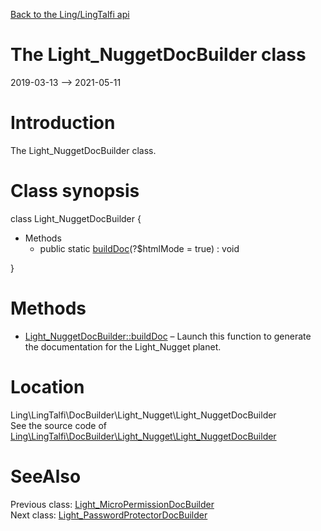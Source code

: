 [Back to the Ling/LingTalfi api](https://github.com/lingtalfi/LingTalfi/blob/master/doc/api/Ling/LingTalfi.md)



The Light_NuggetDocBuilder class
================
2019-03-13 --> 2021-05-11






Introduction
============

The Light_NuggetDocBuilder class.



Class synopsis
==============


class <span class="pl-k">Light_NuggetDocBuilder</span>  {

- Methods
    - public static [buildDoc](https://github.com/lingtalfi/LingTalfi/blob/master/doc/api/Ling/LingTalfi/DocBuilder/Light_Nugget/Light_NuggetDocBuilder/buildDoc.md)(?$htmlMode = true) : void

}






Methods
==============

- [Light_NuggetDocBuilder::buildDoc](https://github.com/lingtalfi/LingTalfi/blob/master/doc/api/Ling/LingTalfi/DocBuilder/Light_Nugget/Light_NuggetDocBuilder/buildDoc.md) &ndash; Launch this function to generate the documentation for the Light_Nugget planet.





Location
=============
Ling\LingTalfi\DocBuilder\Light_Nugget\Light_NuggetDocBuilder<br>
See the source code of [Ling\LingTalfi\DocBuilder\Light_Nugget\Light_NuggetDocBuilder](https://github.com/lingtalfi/LingTalfi/blob/master/DocBuilder/Light_Nugget/Light_NuggetDocBuilder.php)



SeeAlso
==============
Previous class: [Light_MicroPermissionDocBuilder](https://github.com/lingtalfi/LingTalfi/blob/master/doc/api/Ling/LingTalfi/DocBuilder/Light_MicroPermission/Light_MicroPermissionDocBuilder.md)<br>Next class: [Light_PasswordProtectorDocBuilder](https://github.com/lingtalfi/LingTalfi/blob/master/doc/api/Ling/LingTalfi/DocBuilder/Light_PasswordProtector/Light_PasswordProtectorDocBuilder.md)<br>
